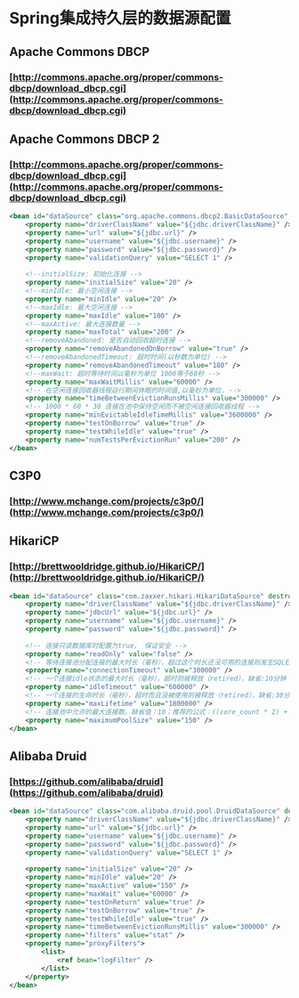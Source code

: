 # Spring集成持久层的数据源配置

## Apache Commons DBCP
### [http://commons.apache.org/proper/commons-dbcp/download_dbcp.cgi](http://commons.apache.org/proper/commons-dbcp/download_dbcp.cgi)

## Apache Commons DBCP 2
### [http://commons.apache.org/proper/commons-dbcp/download_dbcp.cgi](http://commons.apache.org/proper/commons-dbcp/download_dbcp.cgi)
``` xml
<bean id="dataSource" class="org.apache.commons.dbcp2.BasicDataSource" destroy-method="close">
    <property name="driverClassName" value="${jdbc.driverClassName}" />
    <property name="url" value="${jdbc.url}" />
    <property name="username" value="${jdbc.username}" />
    <property name="password" value="${jdbc.password}" />
    <property name="validationQuery" value="SELECT 1" />
    
    <!--initialSize: 初始化连接 -->
    <property name="initialSize" value="20" />
    <!--minIdle: 最小空闲连接 -->
    <property name="minIdle" value="20" />
    <!--maxIdle: 最大空闲连接 -->
    <property name="maxIdle" value="100" />
    <!--maxActive: 最大连接数量 -->
    <property name="maxTotal" value="200" />
    <!--removeAbandoned: 是否自动回收超时连接 -->
    <property name="removeAbandonedOnBorrow" value="true" />
    <!--removeAbandonedTimeout: 超时时间(以秒数为单位) -->
    <property name="removeAbandonedTimeout" value="180" />
    <!--maxWait: 超时等待时间以毫秒为单位 1000等于60秒 -->
    <property name="maxWaitMillis" value="60000" />
    <!-- 在空闲连接回收器线程运行期间休眠的时间值,以毫秒为单位. -->
    <property name="timeBetweenEvictionRunsMillis" value="300000" />
    <!-- 1000 * 60 * 30 连接在池中保持空闲而不被空闲连接回收器线程 -->
    <property name="minEvictableIdleTimeMillis" value="3600000" />
    <property name="testOnBorrow" value="true" />
    <property name="testWhileIdle" value="true" />
    <property name="numTestsPerEvictionRun" value="200" />
</bean>
```

## C3P0
### [http://www.mchange.com/projects/c3p0/](http://www.mchange.com/projects/c3p0/)

## HikariCP
### [http://brettwooldridge.github.io/HikariCP/](http://brettwooldridge.github.io/HikariCP/)
``` xml
<bean id="dataSource" class="com.zaxxer.hikari.HikariDataSource" destroy-method="close" scope="singleton">
    <property name="driverClassName" value="${jdbc.driverClassName}" />
    <property name="jdbcUrl" value="${jdbc.url}" />
    <property name="username" value="${jdbc.username}" />
    <property name="password" value="${jdbc.password}" />
    
    <!-- 连接只读数据库时配置为true， 保证安全 -->
    <property name="readOnly" value="false" />
    <!-- 等待连接池分配连接的最大时长（毫秒），超过这个时长还没可用的连接则发生SQLException， 缺省:30秒 -->
    <property name="connectionTimeout" value="300000" />
    <!-- 一个连接idle状态的最大时长（毫秒），超时则被释放（retired），缺省:10分钟 -->
    <property name="idleTimeout" value="600000" />
    <!-- 一个连接的生命时长（毫秒），超时而且没被使用则被释放（retired），缺省:30分钟，建议设置比数据库超时时长少30秒，参考MySQL wait_timeout参数（show variables like '%timeout%';） -->
    <property name="maxLifetime" value="1800000" />
    <!-- 连接池中允许的最大连接数。缺省值：10；推荐的公式：((core_count * 2) + effective_spindle_count) -->
    <property name="maximumPoolSize" value="150" />
</bean>
```

## Alibaba Druid
### [https://github.com/alibaba/druid](https://github.com/alibaba/druid)
``` xml
<bean id="dataSource" class="com.alibaba.druid.pool.DruidDataSource" destroy-method="close">
    <property name="driverClassName" value="${jdbc.driverClassName}" />
    <property name="url" value="${jdbc.url}" />
    <property name="username" value="${jdbc.username}" />
    <property name="password" value="${jdbc.password}" />
    <property name="validationQuery" value="SELECT 1" />
    
    <property name="initialSize" value="20" />
    <property name="minIdle" value="20" />
    <property name="maxActive" value="150" />
    <property name="maxWait" value="60000" />
    <property name="testOnReturn" value="true" />
    <property name="testOnBorrow" value="true" />
    <property name="testWhileIdle" value="true" />
    <property name="timeBetweenEvictionRunsMillis" value="300000" />
    <property name="filters" value="stat" /> 
    <property name="proxyFilters">
        <list>
            <ref bean="logFilter" />
        </list>
    </property>
</bean>
```

